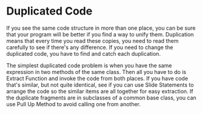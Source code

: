 # Duplicated Code

If you see the same code structure in more than one place, you can be sure that your program will be better if you find a way to unify them. Duplication means that every time you read these copies, you need to read them carefully to see if there's any difference. If you need to change the duplicated code, you have to find and catch each duplication.

The simplest duplicated code problem is when you have the same expression in two methods of the same class. Then all you have to do is Extract Function and invoke the code from both places. If you have code that's similar, but not quite identical, see if you can use Slide Statements to arrange the code so the similar items are all together for easy extraction. If the duplicate fragments are in subclasses of a common base class, you can use Pull Up Method to avoid calling one from another.
